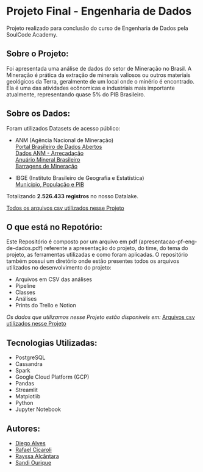 # Projeto Final - Engenharia de Dados
Projeto realizado para conclusão do curso de Engenharia de Dados pela SoulCode Academy.

## Sobre o Projeto:
Foi apresentada uma análise de dados do setor de Mineração no Brasil. A Mineração é prática da extração de minerais valiosos ou outros materiais
geológicos da Terra, geralmente de um local onde o minério é encontrado. Ela é uma das atividades ecônomicas e industriais mais importante atualmente, representando quase 5% do PIB Brasileiro. 

## Sobre os Dados:
Foram utilizados Datasets de acesso público:
* ANM (Agência Nacional de Mineração) \
[Portal Brasileiro de Dados Abertos](https://dados.gov.br/) \
[Dados ANM - Arrecadação](https://dados.gov.br/dataset/sistema-arrecadacao) \
[Anuário Mineral Brasileiro](https://dados.gov.br/dataset/anuario-mineral-brasileiro-amb) \
[Barragens de Mineração](https://dados.gov.br/dataset/barragens-de-mineracao) 

* IBGE (Instituto Brasileiro de Geografia e Estatística) \
[Município, População e PIB](https://ftp.ibge.gov.br/Estimativas_de_Populacao/Estimativas_2021/)

Totalizando **2.526.433 registros** no nosso Datalake.

[Todos os arquivos csv utilizados nesse Projeto](https://drive.google.com/drive/folders/11TXoldolsJNq3iX0VLTzE_cPZOvWiQYf?usp=sharing)

## O que está no Repotório:
Este Repositório é composto por um arquivo em pdf (apresentacao-pf-eng-de-dados.pdf) referente a apresentação do projeto, do time, do tema do projeto, as ferramentas utilizadas e como foram aplicadas.
O repositório também possui um diretório onde estão presentes todos os arquivos utilizados no desenvolvimento do projeto:
* Arquivos em CSV das análises
* Pipeline
* Classes
* Análises
* Prints do Trello e Notion

*Os dados que utilizamos nesse Projeto estão disponíveis em:*
[Arquivos csv utilizados nesse Projeto](https://drive.google.com/drive/folders/11TXoldolsJNq3iX0VLTzE_cPZOvWiQYf?usp=sharing)

## Tecnologias Utilizadas:
* PostgreSQL
* Cassandra
* Spark
* Google Cloud Platform (GCP)
* Pandas
* Streamlit
* Matplotlib
* Python
* Jupyter Notebook

## Autores: 
* [Diego Alves](https://www.linkedin.com/in/diegomoal/) 
* [Rafael Cicaroli](https://www.linkedin.com/in/rafaelcicaroli/) 
* [Rayssa Alcântara](https://www.linkedin.com/in/rayssarte/) 
* [Sandi Ourique](https://www.linkedin.com/in/sandi-larissa-ourique-500412167/)

